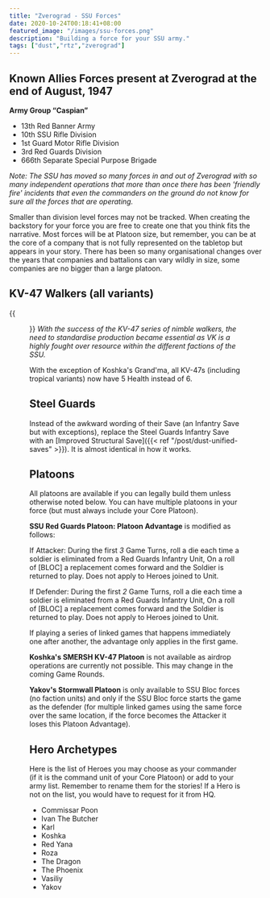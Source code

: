 ```yaml
---
title: "Zverograd - SSU Forces"
date: 2020-10-24T00:18:41+08:00
featured_image: "/images/ssu-forces.png"
description: "Building a force for your SSU army."
tags: ["dust","rtz","zverograd"]
---
```

## Known Allies Forces present at Zverograd at the end of August, 1947
**Army Group “Caspian”**  
- 13th Red Banner Army
- 10th SSU Rifle Division
- 1st Guard Motor Rifle Division
- 3rd Red Guards Division
- 666th Separate Special Purpose Brigade

*Note: The SSU has moved so many forces in and out of Zverograd with so many independent operations that more than once there has been 'friendly fire' incidents that even the commanders on the ground do not know for sure all the forces that are operating.*

Smaller than division level forces may not be tracked. When creating the backstory for your force you are free to create one that you think fits the narrative. Most forces will be at Platoon size, but remember, you can be at the core of a company that is not fully represented on the tabletop but appears in your story. There has been so many organisational changes over the years that companies and battalions can vary wildly in size, some companies are no bigger than a large platoon.

## KV-47 Walkers (all variants)
{{<figure src="/images/kv47-array.png">}}
*With the success of the KV-47 series of nimble walkers, the need to standardise production became essential as VK is a highly fought over resource within the different factions of the SSU.*

With the exception of Koshka's Grand'ma, all KV-47s (including tropical variants) now have 5 Health instead of 6.

## Steel Guards
Instead of the awkward wording of their Save (an Infantry Save but with exceptions), replace the Steel Guards Infantry Save with an [Improved Structural Save]({{< ref "/post/dust-unified-saves" >}}). It is almost identical in how it works.

## Platoons
All platoons are available if you can legally build them unless otherwise noted below. You can have multiple platoons in your force (but must always include your Core Platoon).

**SSU Red Guards Platoon: Platoon Advantage** is modified as follows:

If Attacker: During the first *3* Game Turns, roll a die each time a soldier is eliminated from a Red Guards Infantry Unit, On a roll of [BLOC] a replacement comes forward and the Soldier is returned to play. Does not apply to Heroes joined to Unit.

If Defender: During the first *2* Game Turns, roll a die each time a soldier is eliminated from a Red Guards Infantry Unit, On a roll of [BLOC] a replacement comes forward and the Soldier is returned to play. Does not apply to Heroes joined to Unit.

If playing a series of linked games that happens immediately one after another, the advantage only applies in the first game.

**Koshka's SMERSH KV-47 Platoon** is not available as airdrop operations are currently not possible. This may change in the coming Game Rounds.

**Yakov's Stormwall Platoon** is only available to SSU Bloc forces (no faction units) and only if the SSU Bloc force starts the game as the defender (for multiple linked games using the same force over the same location, if the force becomes the Attacker it loses this Platoon Advantage).



## Hero Archetypes
Here is the list of Heroes you may choose as your commander (if it is the command unit of your Core Platoon) or add to your army list. Remember to rename them for the stories! If a Hero is not on the list, you would have to request for it from HQ.

- Commissar Poon
- Ivan The Butcher
- Karl
- Koshka
- Red Yana
- Roza
- The Dragon
- The Phoenix
- Vasiliy
- Yakov
